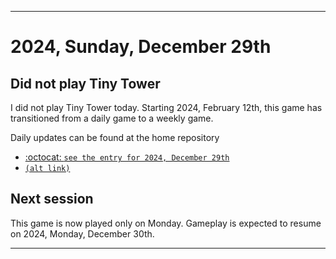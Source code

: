 
***

# 2024, Sunday, December 29th

## Did not play Tiny Tower

<!-- TODO: For each weekly entry, make sure the date is correct. The day of the week should be modified in 4 places !-->

I did not play Tiny Tower today. Starting 2024, February 12th, this game has transitioned from a daily game to a weekly game.

Daily updates can be found at the home repository

- [:octocat: `see the entry for 2024, December 29th`](https://github.com/seanpm2001/SeansLifeArchive_Images_TinyTower/tree/master/tiny%20tower/2024/12_December/29/) 
- [`(alt link)`](/tiny%20tower/2024/12_December/29/)

## Next session

This game is now played only on Monday. Gameplay is expected to resume on 2024, Monday, December 30th.

***

